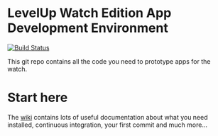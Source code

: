 # LevelUp Watch Edition App Development Environment

[![Build Status](https://circleci.com/gh/twlevelup/syd-2019-s1-green.svg?style=svg)](https://circleci.com/gh/twlevelup/syd-2019-s1-green)

This git repo contains all the code you need to prototype apps for the watch.

# Start here

The [wiki](https://github.com/twlevelup/watch_edition/wiki) contains lots of useful documentation about what you need installed, continuous integration, your first commit and much more...

